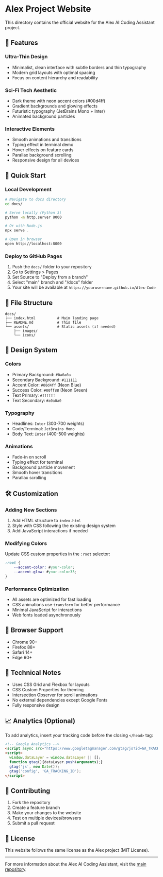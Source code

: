 # Alex Project Website

This directory contains the official website for the Alex AI Coding Assistant project.

## 🌟 Features

### Ultra-Thin Design
- Minimalist, clean interface with subtle borders and thin typography
- Modern grid layouts with optimal spacing
- Focus on content hierarchy and readability

### Sci-Fi Tech Aesthetic  
- Dark theme with neon accent colors (#00d4ff)
- Gradient backgrounds and glowing effects
- Futuristic typography (JetBrains Mono + Inter)
- Animated background particles

### Interactive Elements
- Smooth animations and transitions
- Typing effect in terminal demo
- Hover effects on feature cards
- Parallax background scrolling
- Responsive design for all devices

## 🚀 Quick Start

### Local Development
```bash
# Navigate to docs directory
cd docs/

# Serve locally (Python 3)
python -m http.server 8000

# Or with Node.js
npx serve .

# Open in browser
open http://localhost:8000
```

### Deploy to GitHub Pages
1. Push the `docs/` folder to your repository
2. Go to Settings > Pages
3. Set Source to "Deploy from a branch"
4. Select "main" branch and "/docs" folder
5. Your site will be available at `https://yourusername.github.io/Alex-Code`

## 📁 File Structure

```
docs/
├── index.html          # Main landing page
├── README.md           # This file
└── assets/             # Static assets (if needed)
    ├── images/
    └── icons/
```

## 🎨 Design System

### Colors
- Primary Background: `#0a0a0a`
- Secondary Background: `#111111`
- Accent Color: `#00d4ff` (Neon Blue)
- Success Color: `#00ff88` (Neon Green)
- Text Primary: `#ffffff`
- Text Secondary: `#a0a0a0`

### Typography
- Headlines: `Inter` (300-700 weights)
- Code/Terminal: `JetBrains Mono`
- Body Text: `Inter` (400-500 weights)

### Animations
- Fade-in on scroll
- Typing effect for terminal
- Background particle movement
- Smooth hover transitions
- Parallax scrolling

## 🛠 Customization

### Adding New Sections
1. Add HTML structure to `index.html`
2. Style with CSS following the existing design system
3. Add JavaScript interactions if needed

### Modifying Colors
Update CSS custom properties in the `:root` selector:
```css
:root {
    --accent-color: #your-color;
    --accent-glow: #your-color33;
}
```

### Performance Optimization
- All assets are optimized for fast loading
- CSS animations use `transform` for better performance
- Minimal JavaScript for interactions
- Web fonts loaded asynchronously

## 📱 Browser Support

- Chrome 90+
- Firefox 88+
- Safari 14+
- Edge 90+

## 🔧 Technical Notes

- Uses CSS Grid and Flexbox for layouts
- CSS Custom Properties for theming
- Intersection Observer for scroll animations
- No external dependencies except Google Fonts
- Fully responsive design

## 📈 Analytics (Optional)

To add analytics, insert your tracking code before the closing `</head>` tag:

```html
<!-- Google Analytics -->
<script async src="https://www.googletagmanager.com/gtag/js?id=GA_TRACKING_ID"></script>
<script>
  window.dataLayer = window.dataLayer || [];
  function gtag(){dataLayer.push(arguments);}
  gtag('js', new Date());
  gtag('config', 'GA_TRACKING_ID');
</script>
```

## 🤝 Contributing

1. Fork the repository
2. Create a feature branch
3. Make your changes to the website
4. Test on multiple devices/browsers
5. Submit a pull request

## 📄 License

This website follows the same license as the Alex project (MIT License).

---

For more information about the Alex AI Coding Assistant, visit the [main repository](https://github.com/cklxx/Alex-Code).